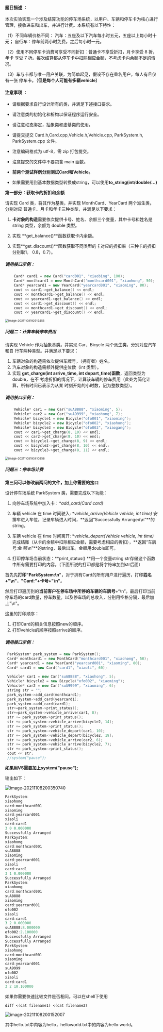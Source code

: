 #### 题目描述 ：

本次实验实现一个涉及结算功能的停车场系统，以用户、车辆和停车卡为核心进行 管理，接收进车和出车，并进行计费。本系统有以下特性： 

（1）不同车辆价格不同： 汽车：五座及以下汽车每小时五元，五座以上每小时十元； 自行车：停车前两小时免费，之后每小时一元。 

（2）使用不同停车卡消费可享受不同折扣：普通卡不享受折扣，月卡享受 8 折，年卡 享受 7 折。每次结算都从停车卡中扣除相应金额，不考虑卡内余额不足的情况。 

（3）车与卡都与唯一用户关联，为简单起见，假设不存在重名用户，每人有且仅有一张 停车卡。**（但是每个人可能有多辆vehicle）**



#### 注意事项 ：

- 请根据要求自行设计所有的类，并满足下述接口要求。 

- 请注意类的初始化和析构以保证程序运行安全。 

- 请注意动态绑定，抽象类和虚基类的使用。 

- 请提交提交 Card.h,Card.cpp,Vehicle.h,Vehicle.cpp, ParkSystem.h, ParkSystem.cpp 文件。 

- 注意编码格式为 utf-8，需 zip 打包提交。 

- 注意提交的文件中不要包含 main 函数。
- **前两个测试样例分别测试Card和Vehicle。**
- 如果需要用到基本数据类型转换成string，可以使用**to_string(int/double/...)**



**第一部分：获取卡的折扣和余额**

请实现 Card 类，将其作为基类，并实现 MonthCard、YearCard 两个派生类，分别对应 普通卡、月卡和年卡三种类型，并满足以下要求：

1. **卡对象的构造**需要依次提供卡号、姓名、余额三个变量，其中卡号和姓名是 string 类型，余额为 double 类型。 

2. 实现 **get_balance()**函数获取卡内余额。

3. 实现**get_discount()**函数获取不同类型的卡对应的折扣率（三种卡的折扣分别取1， 0.8，0.7）。

   

##### 调用接口示例：

```c++
	Card* card1 = new Card("card001", "xiaobing", 100);
	Card* monthcard1 = new MonthCard("monthcard001", "xiaohong", 50);
	Card* yearcard1 = new YearCard("yearcard001", "xiaoming", 80);
	cout << card1->get_balance() << endl;
	cout << monthcard1->get_balance() << endl;
	cout << yearcard1->get_balance() << endl;
	cout << card1->get_discount() << endl;
	cout << monthcard1->get_discount() << endl;
	cout << yearcard1->get_discount() << endl;
```



<img src="https://typora-1306385380.cos.ap-nanjing.myqcloud.com/img/image-20211108192912455.png" alt="image-20211108192912455" style="zoom: 67%;" />



##### 问题二：计算车辆停车费用

请实现 Vehicle 作为抽象基类。并实现 Car、Bicycle 两个派生类，分别对应汽车和自 行车两种类型。并满足以下要求：

1. 车辆对象的构造需依次提供车牌号，（拥有者）姓名。 
2. 汽车对象的构造需额外提供座位数（int 类型）。 
3.  实现 **get_charge(int arrive_time, int depart_time)函数**，返回类型为 double，在不 考虑折扣的情况下，计算该车辆的停车费用（此处为简化计算，所有时间已表示为从某 时刻开始的小时数，记为整数类型）。

##### 调用接口示例：

```c++
	Vehicle* car1 = new Car("suA8888", "xiaoming", 5);
	Vehicle* car2 = new Car("suA9999", "xiaohong", 7);
	Vehicle* bicycle1 = new Bicycle("ofo001", "xiaoming");
	Vehicle* bicycle2 = new Bicycle("ofo002", "xiaohong");
	Vehicle* bicycle3 = new Bicycle("ofo003", "xiaogang");
	cout << car1->get_charge(8, 10) << endl;
	cout << car2->get_charge(8, 10) << endl;
	cout << bicycle1->get_charge(8, 9) << endl;
	cout << bicycle2->get_charge(8, 10) << endl;
	cout << bicycle3->get_charge(8, 11) << endl;
```

<img src="https://typora-1306385380.cos.ap-nanjing.myqcloud.com/img/image-20211108193410858.png" alt="image-20211108193410858" style="zoom:67%;" />

##### 问题三：停车场计费

**第三问可以修改前两问的文件，加上你需要的接口**

设计停车场系统 ParkSystem 类，需要完成以下功能：

1. 向停车场系统中加入卡：**add_card(Card *card)** 

2. 车辆 vehicle 在 time 时间驶入: **vehicle_arrive(Vehicle *vehicle, int time)** 安排车进入车位，记录车辆进入时间，**返回“Successfully Arranged\n”**的string。 

3. 车辆 vehicle 在 time 时间离开: **vehicle_depart(Vehicle *vehicle, int time)** 完成结账（从卡的余额中扣除相应金额，需要考虑相应的折扣），**返回“车牌号:金 额\n”**的string，最后出车。金额用double即可。

4.  打印停车场当前状态：**print_status() **用一个变量string str存储这个函数中所有需要打印的内容。（下面所说的打印都是将字符串加到str后面）

   首先先**打印"ParkSystem:\n"**，对于拥有Card的所有用户进行遍历，打印**姓名+"\n"**，**"Card:"+卡号+"\n"**。

   然后打印遍历到的**当前客户在停车场中所停的车辆的车牌号**+“\n”。最后打印当前停车场的card数量，停车数量，以及停车场的总收入，分别用空格分隔，最后加上"\n"。

   这里的打印顺序：

   1. 打印Card的相关信息按照new的顺序。
   2. 打印vehicle的顺序按照arrive的顺序。
   
   
   
   ##### 调用接口示例：
   
   ```c++
   	ParkSystem* park_system = new ParkSystem();
   	Card* monthcard1 = new MonthCard("monthcard001", "xiaohong", 50);
   	Card* yearcard1 = new YearCard("yearcard001", "xiaoming", 80);
   	Card* card1 = new Card("card1", "xiaoli", 60);
   	
   	Vehicle* car1 = new Car("suA8888", "xiaohong", 5);
   	Vehicle* bicycle2 = new Bicycle("ofo002", "xiaoming");
   	Vehicle* car2 = new Car("suA9999", "xiaoming", 6);
   	string str = "";
   	park_system->add_card(monthcard1);
   	park_system->add_card(yearcard1);
   	park_system->add_card(card1);
   	str+=park_system->print_status();
   	str+=park_system->vehicle_arrive(car1, 8);
   	str += park_system->print_status();
   	str += park_system->vehicle_arrive(bicycle2, 14);
   	str += park_system->print_status();
   	str += park_system->vehicle_depart(car1, 10);
   	str += park_system->vehicle_depart(bicycle2, 19);
   	str += park_system->vehicle_arrive(car2, 6);
   	str += park_system->vehicle_arrive(bicycle2, 7);
   	str += park_system->print_status();
   	cout << str;
   	//system("pause");
   ```
   
   **如果用VS需要加上system("pause");**
   
   输出如下：
   
   ![image-20211108200350740](https://typora-1306385380.cos.ap-nanjing.myqcloud.com/img/image-20211108200350740.png)
   
   ```c++
   ParkSystem:
   xiaohong
   card:monthcard001
   xiaoming
   card:yearcard001
   xiaoli
   card:card1
   3 0 0.000000
   Successfully Arranged
   ParkSystem:
   xiaohong
   card:monthcard001
   suA8888
   xiaoming
   card:yearcard001
   xiaoli
   card:card1
   3 1 0.000000
   Successfully Arranged
   ParkSystem:
   xiaohong
   card:monthcard001
   suA8888
   xiaoming
   card:yearcard001
   ofo002
   xiaoli
   card:card1
   3 2 0.000000
   suA8888:8.000000
   ofo002:2.100000
   Successfully Arranged
   Successfully Arranged
   ParkSystem:
   xiaohong
   card:monthcard001
   xiaoming
   card:yearcard001
   suA9999
   ofo002
   xiaoli
   card:card1
   3 2 10.100000
   ```
   
   如果你需要快速比较文件是否相同，可以在shell下使用
   
   ```shell
   diff <(cat filename1) <(cat filename2)
   ```
   
   ![image-20211108200152007](https://typora-1306385380.cos.ap-nanjing.myqcloud.com/img/image-20211108200152007.png)
   
   其中hello.txt中内容为hello，helloworld.txt中的内容为hello world。
   
   